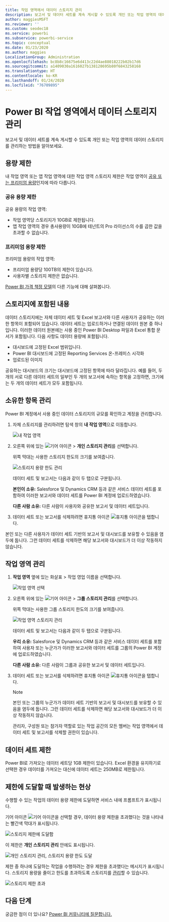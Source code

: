 ```yaml
---
title: 작업 영역에서 데이터 스토리지 관리
description: 보고서 및 데이터 세트를 계속 게시할 수 있도록 개인 또는 작업 영역의 데이터 스토리지를 관리하는 방법을 알아보세요.
author: maggiesMSFT
ms.reviewer: ''
ms.custom: seodec18
ms.service: powerbi
ms.subservice: powerbi-service
ms.topic: conceptual
ms.date: 01/23/2020
ms.author: maggies
LocalizationGroup: Administration
ms.openlocfilehash: bc8b8c16675e6d413c22d4ae88018222b02b17d6
ms.sourcegitcommit: a1409030a1616027b138128695b80f6843258168
ms.translationtype: HT
ms.contentlocale: ko-KR
ms.lasthandoff: 01/24/2020
ms.locfileid: "76709895"
---
```

# <a name="manage-data-storage-in-power-bi-workspaces"></a>Power BI 작업 영역에서 데이터 스토리지 관리

보고서 및 데이터 세트를 계속 게시할 수 있도록 개인 또는 작업 영역의 데이터 스토리지를 관리하는 방법을 알아보세요.

## <a name="capacity-limits"></a>용량 제한

내 작업 영역 또는 앱 작업 영역에 대한 작업 영역 스토리지 제한은 작업 영역이 [공유 또는 프리미엄 용량](service-basic-concepts.md#capacities)인지에 따라 다릅니다.

### <a name="shared-capacity-limits"></a>공유 용량 제한
공유 용량의 작업 영역: 

- 작업 영역당 스토리지가 10GB로 제한됩니다.
- 앱 작업 영역의 경우 총사용량이 10GB에 테넌트의 Pro 라이선스의 수를 곱한 값을 초과할 수 없습니다.

### <a name="premium-capacity-limits"></a>프리미엄 용량 제한
프리미엄 용량의 작업 영역:
- 프리미엄 용량당 100TB의 제한이 있습니다.
- 사용자별 스토리지 제한은 없습니다.

[Power BI 가격 책정 모델](https://powerbi.microsoft.com/pricing)의 다른 기능에 대해 살펴봅니다.

## <a name="whats-included-in-storage"></a>스토리지에 포함된 내용

데이터 스토리지에는 자체 데이터 세트 및 Excel 보고서와 다른 사용자가 공유하는 이러한 항목이 포함되어 있습니다. 데이터 세트는 업로드하거나 연결된 데이터 원본 중 하나입니다. 이러한 데이터 원본에는 사용 중인 Power BI Desktop 파일과 Excel 통합 문서가 포함됩니다. 다음 사항도 데이터 용량에 포함됩니다.

* 대시보드에 고정된 Excel 범위입니다.
* Power BI 대시보드에 고정된 Reporting Services 온-프레미스 시각화
* 업로드된 이미지

공유하는 대시보드의 크기는 대시보드에 고정된 항목에 따라 달라집니다. 예를 들어, 두 개의 서로 다른 데이터 세트의 일부인 두 개의 보고서에 속하는 항목을 고정하면, 크기에는 두 개의 데이터 세트가 모두 포함됩니다.

<a name="manage"/>

## <a name="manage-items-you-own"></a>소유한 항목 관리

Power BI 계정에서 사용 중인 데이터 스토리지의 규모를 확인하고 계정을 관리합니다.

1. 자체 스토리지를 관리하려면 탐색 창의 **내 작업 영역**으로 이동합니다.
   
    ![내 작업 영역](media/service-admin-manage-your-data-storage-in-power-bi/pbi_myworkspace.png)

2. 오른쪽 위에 있는 ![기어 아이콘](media/service-admin-manage-your-data-storage-in-power-bi/pbi_gearicon.png) \> **개인 스토리지 관리**를 선택합니다.
   
    위쪽 막대는 사용한 스토리지 한도의 크기를 보여줍니다.
   
    ![스토리지 용량 한도 관리](media/service-admin-manage-your-data-storage-in-power-bi/pbi_persnlstorage.png)
   
    데이터 세트 및 보고서는 다음과 같이 두 탭으로 구분됩니다.
   
    **본인이 소유:** Salesforce 및 Dynamics CRM 등과 같은 서비스 데이터 세트를 포함하여 이러한 보고서와 데이터 세트를 Power BI 계정에 업로드하였습니다.  

    **다른 사람 소유:** 다른 사람이 사용자와 공유한 보고서 및 데이터 세트입니다.
1. 데이터 세트 또는 보고서를 삭제하려면 휴지통 아이콘 ![휴지통 아이콘](media/service-admin-manage-your-data-storage-in-power-bi/pbi_deleteicon.png)을 탭합니다.

본인 또는 다른 사용자가 데이터 세트 기반의 보고서 및 대시보드를 보유할 수 있음을 염두에 둡니다. 그런 데이터 세트를 삭제하면 해당 보고서와 대시보드가 더 이상 작동하지 않습니다.

## <a name="manage-your-workspace"></a>작업 영역 관리
1. **작업 영역** 옆에 있는 화살표 \> 작업 영업 이름을 선택합니다.
   
    ![작업 영역 선택](media/service-admin-manage-your-data-storage-in-power-bi/pbi_groupworkspaces.png)
2. 오른쪽 위에 있는 ![기어 아이콘](media/service-admin-manage-your-data-storage-in-power-bi/pbi_gearicon.png) \> **그룹 스토리지 관리**를 선택합니다.
   
    위쪽 막대는 사용한 그룹 스토리지 한도의 크기를 보여줍니다.
   
    ![작업 영역 스토리지 관리](media/service-admin-manage-your-data-storage-in-power-bi/pbi_groupstorage.png)
   
    데이터 세트 및 보고서는 다음과 같이 두 탭으로 구분됩니다.
   
    **우리 소유:** Salesforce 및 Dynamics CRM 등과 같은 서비스 데이터 세트를 포함하여 사용자 또는 누군가가 이러한 보고서와 데이터 세트를 그룹의 Power BI 계정에 업로드하였습니다.

    **다른 사람 소유:** 다른 사람이 그룹과 공유한 보고서 및 데이터 세트입니다.

3. 데이터 세트 또는 보고서를 삭제하려면 휴지통 아이콘 ![휴지통 아이콘](media/service-admin-manage-your-data-storage-in-power-bi/pbi_deleteicon.png)을 탭합니다.
   
   > [!NOTE]
   > 본인 또는 그룹의 누군가가 데이터 세트 기반의 보고서 및 대시보드를 보유할 수 있음을 염두에 둡니다. 그런 데이터 세트를 삭제하면 해당 보고서와 대시보드가 더 이상 작동하지 않습니다.
   
   관리자, 구성원 또는 참가자 역할로 있는 작업 공간의 모든 멤버는 작업 영역에서 데이터 세트 및 보고서를 삭제할 권한이 있습니다.

## <a name="dataset-limits"></a>데이터 세트 제한
Power BI로 가져오는 데이터 세트당 1GB 제한이 있습니다. Excel 환경을 유지하기로 선택한 경우 데이터를 가져오는 대신에 데이터 세트는 250MB로 제한됩니다.

## <a name="what-happens-when-you-reach-a-limit"></a>제한에 도달할 때 발생하는 현상
수행할 수 있는 작업의 데이터 용량 제한에 도달하면 서비스 내에 프롬프트가 표시됩니다. 

기어 아이콘 ![기어 아이콘](media/service-admin-manage-your-data-storage-in-power-bi/pbi_gearicon.png)을 선택할 경우, 데이터 용량 제한을 초과했다는 것을 나타내는 빨간색 막대가 표시됩니다.

![스토리지 제한에 도달함](media/service-admin-manage-your-data-storage-in-power-bi/manage-storage-limit.png)

이 제한은 **개인 스토리지 관리** 안에도 표시됩니다.

 ![개인 스토리지 관리, 스토리지 용량 한도 도달](media/service-admin-manage-your-data-storage-in-power-bi/manage-storage-limit2.png)

 제한 중 하나에 도달하는 작업을 수행하려는 경우 제한을 초과했다는 메시지가 표시됩니다. 스토리지 용량을 줄이고 한도를 초과하도록 스토리지를 [관리](#manage)할 수 있습니다.

 ![스토리지 제한 초과](media/service-admin-manage-your-data-storage-in-power-bi/powerbi-pro-over-limit.png)

 ## <a name="next-steps"></a>다음 단계

 궁금한 점이 더 있나요? [Power BI 커뮤니티에 질문합니다.](https://community.powerbi.com/)

